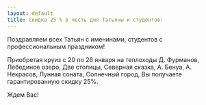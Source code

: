 ```yaml
---
layout: default
title: Скидка 25 % в честь дня Татьяны и студентов!
---
```


Поздравляем всех Татьян с именинами, студентов с профессиональным праздником!  

Приобретая круиз с 20 по 26 января на теплоходы Д. Фурманов, Лебединое озеро, Две столицы, Северная сказка, А. Бенуа, А. Некрасов, Лунная соната, Солнечный город, Вы получаете гарантированную скидку 25%.  

Ждем Вас!